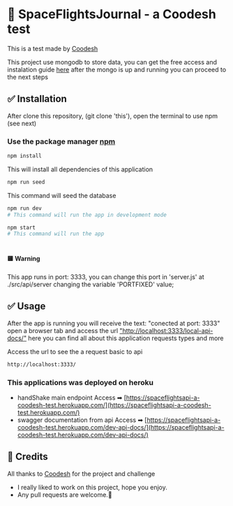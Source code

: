 # 🚀 SpaceFlightsJournal - a Coodesh test

This is a test made by [Coodesh](https://coodesh.com/)

This project use mongodb to store data, you can get the free access and instalation guide [here](https://docs.mongodb.com/manual/installation/) after the mongo is up and running you can proceed to the next steps

## ✅ Installation

After clone this repository, (git clone 'this'), open the terminal to use npm (see next)

### Use the package manager [npm](https://www.npmjs.com/)

```bash
npm install
```
This will install all dependencies of this application

```bash
npm run seed
```
This command will seed the database

```bash
npm run dev
# This command will run the app in development mode
```

```bash
npm start
# This command will run the app
```
#
#### 🟨 Warning
This app runs in port: 3333, you can change this port in 'server.js' at ./src/api/server
changing the variable 'PORTFIXED' value;

## ✅ Usage

After the app is running you will receive the text: "conected at port: 3333"
open a browser tab and access the url ["http://localhost:3333/local-api-docs/"]() here you can find all about this application requests types and more

Access the url to see the a request basic to api
```bash
http://localhost:3333/
```

### This applications was deployed on heroku
- handShake main endpoint
Access ➡ [https://spaceflightsapi-a-coodesh-test.herokuapp.com/](https://spaceflightsapi-a-coodesh-test.herokuapp.com/)
- swagger documentation from api
Access ➡ [https://spaceflightsapi-a-coodesh-test.herokuapp.com/dev-api-docs/](https://spaceflightsapi-a-coodesh-test.herokuapp.com/dev-api-docs/)

## 🎯 Credits
All thanks to [Coodesh](https://coodesh.com/) for the project and challenge

- I really liked to work on this project, hope you enjoy.
- Any pull requests are welcome.🚀